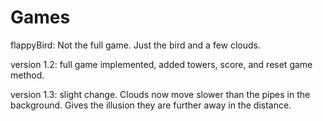 Games
=====

flappyBird: Not the full game. Just the bird and a few clouds.

version 1.2: full game implemented, added towers, score, and reset game method. 

version 1.3: slight change. Clouds now move slower than the pipes in the background. Gives the illusion they are further away in the distance.
